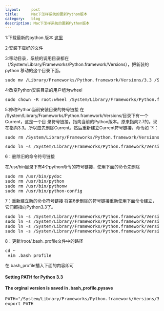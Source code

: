 ```yaml
---
layout:     post
title:      Mac下怎样系统的更新Python版本
category:   blog
description: Mac下怎样系统的更新Python版本
---
```

1:下载最新的python 版本 [这里](https://www.python.org/download/releases/3.3.3)

2:安装下载好的文件

3:移动目录，系统的调用目录都在（/System/Library/Frameworks/Python.framework/Versions），把新装的python 移动的这个目录下面。

<pre class="prettyprint">
sudo mv /Library/Frameworks/Python.framework/Versions/3.3 /System/Library/Frameworks/Python.framework/Versions
</pre>

4:改变Python安装目录的用户组为wheel
<pre class="prettyprint">
sudo chown -R root:wheel /System/Library/Frameworks/Python.framework/Versions/3.3
</pre>

5:修改Python当前安装目录的符号链接
在 /System/Library/Frameworks/Python.framework/Versions/目录下有一个Current，这是一个目 录符号链接，指向当前的Python版本。原来指向2.7的，现在指向3.3。所以应先删除Current。然后重新建立Current符号链接，命令如 下：
<pre class="prettyprint">
sudo rm /System/Library/Frameworks/Python.framework/Versions/Current
</pre>

<pre class="prettyprint">
sudo ln -s /System/Library/Frameworks/Python.framework/Versions/3.3 /System/Library/Frameworks/Python.framework/Versions/Current
</pre>

6：删除旧的命令符号链接

在/usr/bin目录下有4个python命令的符号链接，使用下面的命令先删除

<pre class="prettyprint">
sudo rm /usr/bin/pydoc
sudo rm /usr/bin/python
sudo rm /usr/bin/pythonw
sudo rm /usr/bin/python-config
</pre>

7：重新建立新的命令符号链接
将第6步删除的符号链接重新使用下面命令建立，它们都指向Python3.3了。
<pre class="prettyprint">
sudo ln -s /System/Library/Frameworks/Python.framework/Versions/3.3/bin/pydoc3.3 /usr/bin/pydoc
sudo ln -s /System/Library/Frameworks/Python.framework/Versions/3.3/bin/python3.3 /usr/bin/python
sudo ln -s /System/Library/Frameworks/Python.framework/Versions/3.3/bin/pythonw3.3 /usr/bin/pythonw
sudo ln -s /System/Library/Frameworks/Python.framework/Versions/3.3/bin/python3.3m-config /usr/bin/python-config
</pre>

8：更新/root/.bash_profile文件中的路径
<pre class="prettyprint">
cd ~
 vim .bash_profile 
</pre>


在.bash_profile插入下面的内容即可
#### Setting PATH for Python 3.3
#### The orginal version is saved in .bash_profile.pysave
<pre class="prettyprint">
PATH="/System/Library/Frameworks/Python.framework/Versions/3.3/bin:${PATH}"
export PATH
</pre>

